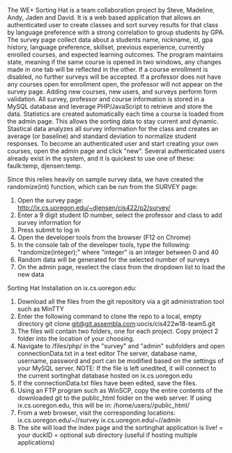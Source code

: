 The WE+ Sorting Hat is a team collaboration project by Steve, Madeline, Andy, Jaden and David. It is a web based application that allows an authenticated user to create classes and sort survey results for that class by language preference with a strong correlation to group students by GPA. The survey page collect data about a students name, nickname, id, gpa history, language preference, skillset, previous experience, currently enrolled courses, and expected learning outcomes. The program maintains state, meaning if the same course is opened in two windows, any changes made in one tab will be reflected in the other. If a course enrollment is disabled, no further surveys will be accepted. If a professor does not have any courses open for enrollment open, the professor will not appear on the survey page. Adding new courses, new users, and surveys perform form validation. All survey, professor and course information is stored in a MySQL database and leverage PHP/JavaScript to retrieve and store the data. Statistics are created automatically each time a course is loaded from the admin page. This allows the sorting data to stay current and dynamic. Stastical data analyzes all survey information for the class and creates an average (or baseline) and standard deviation to normalize student responses. To become an authenticated user and start creating your own courses, open the admin page and click "new". Several authenticated users already exist in the system, and it is quickest to use one of these: faulk:temp, djensen:temp.

Since this relies heavily on sample survey data, we have created the randomize(int) function, which can be run from the SURVEY page:
1) Open the survey page: http://ix.cs.uoregon.edu/~djensen/cis422/p2/survey/
2) Enter a 9 digit student ID number, select the professor and class to add survey information for
3) Press submit to log in
4) Open the developer tools from the browser (F12 on Chrome)
5) In the console tab of the developer tools, type the following: "randomize(integer);" where "integer" is an integer between 0 and 40
6) Random data will be generated for the selected number of surveys
7) On the admin page, reselect the class from the dropdown list to load the new data


Sorting Hat Installation on ix.cs.uoregon.edu:
1) Download all the files from the git repository via a git administration tool such as MinTTY
2) Enter the following command to clone the repo to a local, empty directory
          git clone git@git.assembla.com:uocis/cis422w18-team5.git
3) The files will contain two folders, one for each project. Copy project 2 folder into the location of your choosing.
4) Navigate to /files/php/ in the "survey" and "admin" subfolders and open connectionData.txt in a text editor
          The server, database name, username, password and port can be modified based on the settings of your MySQL server. 
          NOTE: If the file is left unedited, it will connect to the current sortinghat database hosted on ix.cs.uoregon.edu
5) If the connectionData.txt files have been edited, save the files.
6) Using an FTP program such as WinSCP, copy the entire contents of the downloaded git to the public_html folder on the web server. If using ix.cs.uoregon.edu, this will be in:
          /home/users/<username>/public_html/<optional folder>
7) From a web browser, visit the corresponding locations:
          ix.cs.uoregon.edu/~<username>/<optional folder>/survey
          ix.cs.uoregon.edu/~<username>/<optional folder>/admin
8) The site will load the index page and the sortinghat application is live!
	<username> = your duckID 
	<optional folder> = optional sub directory (useful if hosting multiple applications)